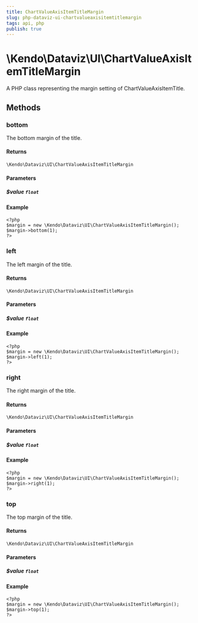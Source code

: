 ```yaml
---
title: ChartValueAxisItemTitleMargin
slug: php-dataviz-ui-chartvalueaxisitemtitlemargin
tags: api, php
publish: true
---
```


# \Kendo\Dataviz\UI\ChartValueAxisItemTitleMargin

A PHP class representing the margin setting of ChartValueAxisItemTitle.


## Methods

### bottom
The bottom margin of the title.

#### Returns
`\Kendo\Dataviz\UI\ChartValueAxisItemTitleMargin`

#### Parameters

##### $value `float`



#### Example 
    <?php
    $margin = new \Kendo\Dataviz\UI\ChartValueAxisItemTitleMargin();
    $margin->bottom(1);
    ?>

### left
The left margin of the title.

#### Returns
`\Kendo\Dataviz\UI\ChartValueAxisItemTitleMargin`

#### Parameters

##### $value `float`



#### Example 
    <?php
    $margin = new \Kendo\Dataviz\UI\ChartValueAxisItemTitleMargin();
    $margin->left(1);
    ?>

### right
The right margin of the title.

#### Returns
`\Kendo\Dataviz\UI\ChartValueAxisItemTitleMargin`

#### Parameters

##### $value `float`



#### Example 
    <?php
    $margin = new \Kendo\Dataviz\UI\ChartValueAxisItemTitleMargin();
    $margin->right(1);
    ?>

### top
The top margin of the title.

#### Returns
`\Kendo\Dataviz\UI\ChartValueAxisItemTitleMargin`

#### Parameters

##### $value `float`



#### Example 
    <?php
    $margin = new \Kendo\Dataviz\UI\ChartValueAxisItemTitleMargin();
    $margin->top(1);
    ?>

 
